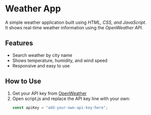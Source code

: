 # Weather App

A simple weather application built using *HTML, CSS, and JavaScript*.  
It shows real-time weather information using the *OpenWeather API*.

## Features
- Search weather by city name  
- Shows temperature, humidity, and wind speed  
- Responsive and easy to use  

## How to Use
1. Get your API key from [OpenWeather](https://openweathermap.org/api)
2. Open script.js and replace the API key line with your own:
   ```js
   const apiKey = "add-your-own-api-key-here";
